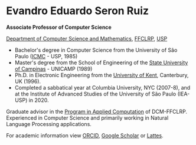 # Evandro Eduardo Seron Ruiz
**Associate Professor of Computer Science**

[Department of Computer Science and Mathematics](https://dcm.ffclrp.usp.br/), [FFCLRP](http://ffclrp.usp.br), [USP](http://usp.br)


- Bachelor's degree in Computer Science from the University of São Paulo ([ICMC](https://www.icmc.usp.br/) - USP, 1985)
- Master's degree from the School of Engineering of the [State University of Campinas](https://www.fee.unicamp.br/) - UNICAMP (1989)
- Ph.D. in Electronic Engineering from the [University of Kent](https://www.kent.ac.uk/engineering), Canterbury, UK (1996). 
- Completed a sabbatical year at Columbia University, NYC (2007-8), and at the Institute of Advanced Studies of the University of São Paulo (IEA-USP) in 2020. 

Graduate advisor in the [Program in Applied Computation](https://dcm.ffclrp.usp.br/ppgca/) of DCM-FFCLRP. 
Experienced in Computer Science and primarily working in Natural Language Processing applications.

For academic information view [ORCID](https://orcid.org/0000-0002-7434-897X), [Google Scholar](https://scholar.google.com.br/citations?user=lEOpDmwAAAAJ&hl=en) or [Lattes](http://lattes.cnpq.br/0525430082581472).
